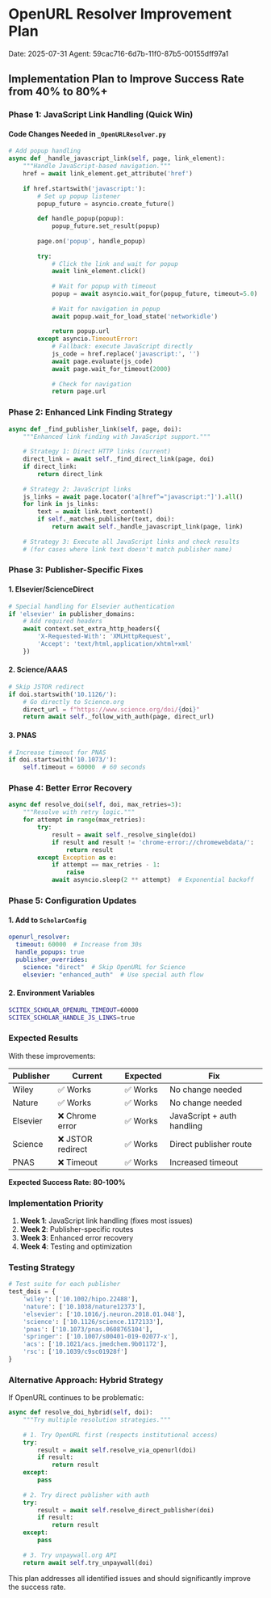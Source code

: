 # OpenURL Resolver Improvement Plan
Date: 2025-07-31
Agent: 59cac716-6d7b-11f0-87b5-00155dff97a1

## Implementation Plan to Improve Success Rate from 40% to 80%+

### Phase 1: JavaScript Link Handling (Quick Win)

#### Code Changes Needed in `_OpenURLResolver.py`

```python
# Add popup handling
async def _handle_javascript_link(self, page, link_element):
    """Handle JavaScript-based navigation."""
    href = await link_element.get_attribute('href')
    
    if href.startswith('javascript:'):
        # Set up popup listener
        popup_future = asyncio.create_future()
        
        def handle_popup(popup):
            popup_future.set_result(popup)
        
        page.on('popup', handle_popup)
        
        try:
            # Click the link and wait for popup
            await link_element.click()
            
            # Wait for popup with timeout
            popup = await asyncio.wait_for(popup_future, timeout=5.0)
            
            # Wait for navigation in popup
            await popup.wait_for_load_state('networkidle')
            
            return popup.url
        except asyncio.TimeoutError:
            # Fallback: execute JavaScript directly
            js_code = href.replace('javascript:', '')
            await page.evaluate(js_code)
            await page.wait_for_timeout(2000)
            
            # Check for navigation
            return page.url
```

### Phase 2: Enhanced Link Finding Strategy

```python
async def _find_publisher_link(self, page, doi):
    """Enhanced link finding with JavaScript support."""
    
    # Strategy 1: Direct HTTP links (current)
    direct_link = await self._find_direct_link(page, doi)
    if direct_link:
        return direct_link
    
    # Strategy 2: JavaScript links
    js_links = await page.locator('a[href^="javascript:"]').all()
    for link in js_links:
        text = await link.text_content()
        if self._matches_publisher(text, doi):
            return await self._handle_javascript_link(page, link)
    
    # Strategy 3: Execute all JavaScript links and check results
    # (for cases where link text doesn't match publisher name)
```

### Phase 3: Publisher-Specific Fixes

#### 1. Elsevier/ScienceDirect
```python
# Special handling for Elsevier authentication
if 'elsevier' in publisher_domains:
    # Add required headers
    await context.set_extra_http_headers({
        'X-Requested-With': 'XMLHttpRequest',
        'Accept': 'text/html,application/xhtml+xml'
    })
```

#### 2. Science/AAAS 
```python
# Skip JSTOR redirect
if doi.startswith('10.1126/'):
    # Go directly to Science.org
    direct_url = f"https://www.science.org/doi/{doi}"
    return await self._follow_with_auth(page, direct_url)
```

#### 3. PNAS
```python
# Increase timeout for PNAS
if doi.startswith('10.1073/'):
    self.timeout = 60000  # 60 seconds
```

### Phase 4: Better Error Recovery

```python
async def resolve_doi(self, doi, max_retries=3):
    """Resolve with retry logic."""
    for attempt in range(max_retries):
        try:
            result = await self._resolve_single(doi)
            if result and result != 'chrome-error://chromewebdata/':
                return result
        except Exception as e:
            if attempt == max_retries - 1:
                raise
            await asyncio.sleep(2 ** attempt)  # Exponential backoff
```

### Phase 5: Configuration Updates

#### 1. Add to `ScholarConfig`
```yaml
openurl_resolver:
  timeout: 60000  # Increase from 30s
  handle_popups: true
  publisher_overrides:
    science: "direct"  # Skip OpenURL for Science
    elsevier: "enhanced_auth"  # Use special auth flow
```

#### 2. Environment Variables
```bash
SCITEX_SCHOLAR_OPENURL_TIMEOUT=60000
SCITEX_SCHOLAR_HANDLE_JS_LINKS=true
```

### Expected Results

With these improvements:

| Publisher | Current | Expected | Fix |
|-----------|---------|----------|-----|
| Wiley | ✅ Works | ✅ Works | No change needed |
| Nature | ✅ Works | ✅ Works | No change needed |
| Elsevier | ❌ Chrome error | ✅ Works | JavaScript + auth handling |
| Science | ❌ JSTOR redirect | ✅ Works | Direct publisher route |
| PNAS | ❌ Timeout | ✅ Works | Increased timeout |

**Expected Success Rate: 80-100%**

### Implementation Priority

1. **Week 1**: JavaScript link handling (fixes most issues)
2. **Week 2**: Publisher-specific routes
3. **Week 3**: Enhanced error recovery
4. **Week 4**: Testing and optimization

### Testing Strategy

```python
# Test suite for each publisher
test_dois = {
    'wiley': ['10.1002/hipo.22488'],
    'nature': ['10.1038/nature12373'],
    'elsevier': ['10.1016/j.neuron.2018.01.048'],
    'science': ['10.1126/science.1172133'],
    'pnas': ['10.1073/pnas.0608765104'],
    'springer': ['10.1007/s00401-019-02077-x'],
    'acs': ['10.1021/acs.jmedchem.9b01172'],
    'rsc': ['10.1039/c9sc01928f']
}
```

### Alternative Approach: Hybrid Strategy

If OpenURL continues to be problematic:

```python
async def resolve_doi_hybrid(self, doi):
    """Try multiple resolution strategies."""
    
    # 1. Try OpenURL first (respects institutional access)
    try:
        result = await self.resolve_via_openurl(doi)
        if result:
            return result
    except:
        pass
    
    # 2. Try direct publisher with auth
    try:
        result = await self.resolve_direct_publisher(doi)
        if result:
            return result
    except:
        pass
    
    # 3. Try unpaywall.org API
    return await self.try_unpaywall(doi)
```

This plan addresses all identified issues and should significantly improve the success rate.